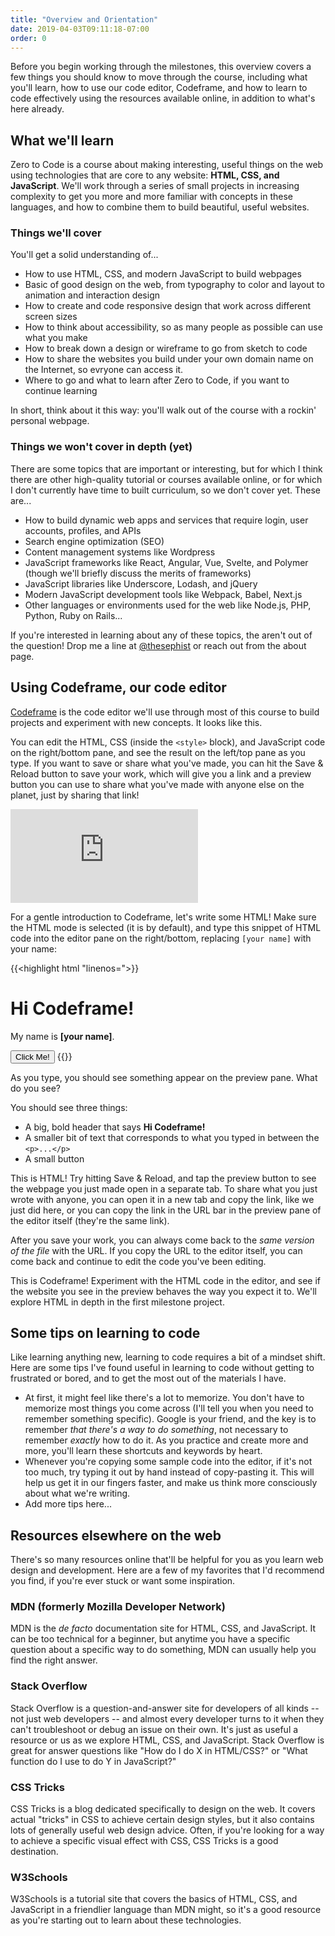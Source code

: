 ```yaml
---
title: "Overview and Orientation"
date: 2019-04-03T09:11:18-07:00
order: 0
---
```


Before you begin working through the milestones, this overview covers a few things you should know to move through the course, including what you'll learn, how to use our code editor, Codeframe, and how to learn to code effectively using the resources available online, in addition to what's here already.

## What we'll learn

Zero to Code is a course about making interesting, useful things on the web using technologies that are core to any website: **HTML, CSS, and JavaScript**. We'll work through a series of small projects in increasing complexity to get you more and more familiar with concepts in these languages, and how to combine them to build beautiful, useful websites.

### Things we'll cover

You'll get a solid understanding of...

- How to use HTML, CSS, and modern JavaScript to build webpages
- Basic of good design on the web, from typography to color and layout to animation and interaction design
- How to create and code responsive design that work across different screen sizes
- How to think about accessibility, so as many people as possible can use what you make
- How to break down a design or wireframe to go from sketch to code
- How to share the websites you build under your own domain name on the Internet, so evryone can access it.
- Where to go and what to learn after Zero to Code, if you want to continue learning

In short, think about it this way: you'll walk out of the course with a rockin' personal webpage.

### Things we won't cover in depth (yet)

There are some topics that are important or interesting, but for which I think there are other high-quality tutorial or courses available online, or for which I don't currently have time to built curriculum, so we don't cover yet. These are...

- How to build dynamic web apps and services that require login, user accounts, profiles, and APIs
- Search engine optimization (SEO)
- Content management systems like Wordpress
- JavaScript frameworks like React, Angular, Vue, Svelte, and Polymer (though we'll briefly discuss the merits of frameworks)
- JavaScript libraries like Underscore, Lodash, and jQuery
- Modern JavaScript development tools like Webpack, Babel, Next.js
- Other languages or environments used for the web like Node.js, PHP, Python, Ruby on Rails...

If you're interested in learning about any of these topics, the aren't out of the question! Drop me a line at [@thesephist](https://twitter.com/thesephist) or reach out from the about page.

## Using Codeframe, our code editor

[Codeframe](https://codeframe.co) is the code editor we'll use through most of this course to build projects and experiment with new concepts. It looks like this.

You can edit the HTML, CSS (inside the `<style>` block), and JavaScript code on the right/bottom pane, and see the result on the left/top pane as you type. If you want to save or share what you've made, you can hit the <span class="fixed inline button">Save &amp; Reload</span> button to save your work, which will give you a link and a preview button you can use to share what you've made with anyone else on the planet, just by sharing that link!

<div class="liveEditorContainer fixed button">
    <iframe src="https://codeframe.co/new?from=ztc_about" frameborder="0" class="liveEditor"></iframe>
</div>

For a gentle introduction to Codeframe, let's write some HTML! Make sure the <span class="fixed inline active button">HTML</span> mode is selected (it is by default), and type this snippet of HTML code into the editor pane on the right/bottom, replacing `[your name]` with your name:

{{<highlight html "linenos=">}}
<h1>Hi Codeframe!</h1>
<p>My name is <strong>[your name]</strong>.</p>
<button>Click Me!</button>
{{</highlight>}}

As you type, you should see something appear on the preview pane. What do you see?

You should see three things:

- A big, bold header that says **Hi Codeframe!**
- A smaller bit of text that corresponds to what you typed in between the `<p>...</p>`
- A small button

This is HTML! Try hitting <span class="inline fixed button">Save &amp; Reload</span>, and tap the preview button to see the webpage you just made open in a separate tab. To share what you just wrote with anyone, you can open it in a new tab and copy the link, like we just did here, or you can copy the link in the URL bar in the preview pane of the editor itself (they're the same link).

After you save your work, you can always come back to the _same version of the file_ with the URL. If you copy the URL to the editor itself, you can come back and continue to edit the code you've been editing.

This is Codeframe! Experiment with the HTML code in the editor, and see if the website you see in the preview behaves the way you expect it to. We'll explore HTML in depth in the first milestone project.

## Some tips on learning to code

Like learning anything new, learning to code requires a bit of a mindset shift. Here are some tips I've found useful in learning to code without getting to frustrated or bored, and to get the most out of the materials I have.

- At first, it might feel like there's a lot to memorize. You don't have to memorize most things you come across (I'll tell you when you need to remember something specific). Google is your friend, and the key is to remember _that there's a way to do something_, not necessary to remember _exactly_ how to do it. As you practice and create more and more, you'll learn these shortcuts and keywords by heart.
- Whenever you're copying some sample code into the editor, if it's not too much, try typing it out by hand instead of copy-pasting it. This will help us get it in our fingers faster, and make us think more consciously about what we're writing.
- Add more tips here...

## Resources elsewhere on the web

There's so many resources online that'll be helpful for you as you learn web design and development. Here are a few of my favorites that I'd recommend you find, if you're ever stuck or want some inspiration.

### MDN (formerly Mozilla Developer Network)

MDN is the _de facto_ documentation site for HTML, CSS, and JavaScript. It can be too technical for a beginner, but anytime you have a specific question about a specific way to do something, MDN can usually help you find the right answer.

### Stack Overflow

Stack Overflow is a question-and-answer site for developers of all kinds -- not just web developers -- and almost every developer turns to it when they can't troubleshoot or debug an issue on their own. It's just as useful a resource or us as we explore HTML, CSS, and JavaScript. Stack Overflow is great for answer questions like "How do I do X in HTML/CSS?" or "What function do I use to do Y in JavaScript?"

### CSS Tricks

CSS Tricks is a blog dedicated specifically to design on the web. It covers actual "tricks" in CSS to achieve certain design styles, but it also contains lots of generally useful web design advice. Often, if you're looking for a way to achieve a specific visual effect with CSS, CSS Tricks is a good destination.

### W3Schools

W3Schools is a tutorial site that covers the basics of HTML, CSS, and JavaScript in a friendlier language than MDN might, so it's a good resource as you're starting out to learn about these technologies.
